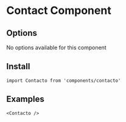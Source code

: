 # Contact Component


## Options
No options available for this component

## Install
```
import Contacto from 'components/contacto'
```

## Examples
```
<Contacto />
```